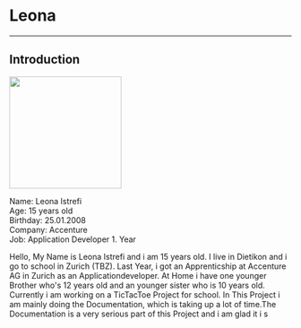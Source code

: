 # Leona

<hr>

## Introduction
<img src="https://github.com/Fabiano2007/TicTacToe-Project/assets/142780434/a332b429-c83b-4d59-93c3-00db52ae6783" width="200">

Name: Leona Istrefi
<br>
Age: 15 years old 
<br>
Birthday: 25.01.2008
<br>
Company: Accenture
<br>
Job: Application Developer 1. Year 

<p> Hello, My Name is Leona Istrefi and i am 15 years old. I live in Dietikon and i go to school in Zurich (TBZ). Last Year, i got an Apprenticship at Accenture AG in Zurich as an Applicationdeveloper. 
At Home i have one younger Brother who's 12 years old and an younger sister who is 10 years old. Currently i am working on a TicTacToe Project for school. In This Project i am mainly doing the Documentation, which is taking up a lot of time.The Documentation is a very serious part of this Project and i am glad it i s</p>


